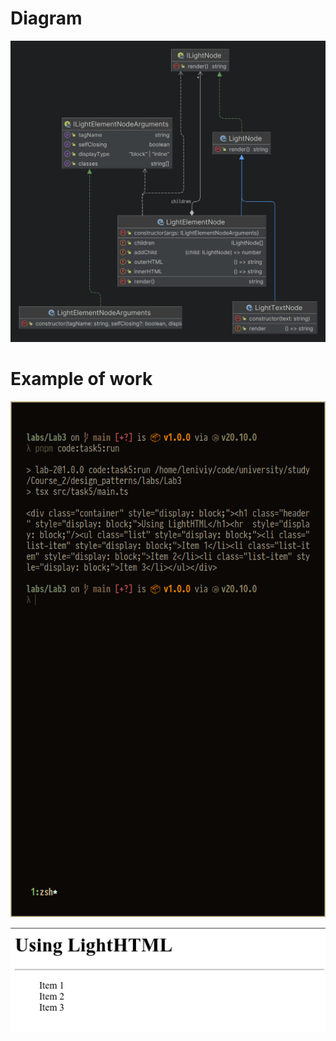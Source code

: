 # Diagram

![diagram](diagram.png)

# Example of work

![](../../.images/051c1c91.png)

![](../../.images/ae90684b.png)
